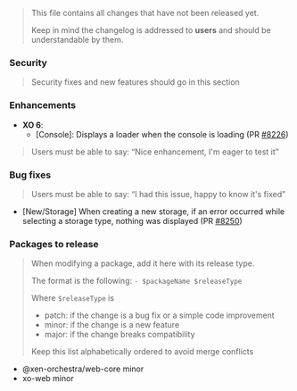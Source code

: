 > This file contains all changes that have not been released yet.
>
> Keep in mind the changelog is addressed to **users** and should be
> understandable by them.

### Security

> Security fixes and new features should go in this section

### Enhancements

- **XO 6**:
  - [Console]: Displays a loader when the console is loading (PR [#8226](https://github.com/vatesfr/xen-orchestra/pull/8226))

> Users must be able to say: “Nice enhancement, I'm eager to test it”

### Bug fixes

> Users must be able to say: “I had this issue, happy to know it's fixed”

- [New/Storage] When creating a new storage, if an error occurred while selecting a storage type, nothing was displayed (PR [#8250](https://github.com/vatesfr/xen-orchestra/pull/8250))

### Packages to release

> When modifying a package, add it here with its release type.
>
> The format is the following: `- $packageName $releaseType`
>
> Where `$releaseType` is
>
> - patch: if the change is a bug fix or a simple code improvement
> - minor: if the change is a new feature
> - major: if the change breaks compatibility
>
> Keep this list alphabetically ordered to avoid merge conflicts

<!--packages-start-->

- @xen-orchestra/web-core minor
- xo-web minor

<!--packages-end-->

